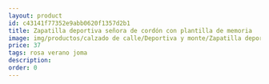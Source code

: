```yaml
---
layout: product
id: c43141f77352e9abb0620f1357d2b1
title: Zapatilla deportiva señora de cordón con plantilla de memoria
image: img/productos/calzado de calle/Deportiva y monte/Zapatilla deportiva señora de cordón con plantilla de memoria=37=rosa verano joma.webp
price: 37
tags: rosa verano joma
description: 
order: 0
---
```

